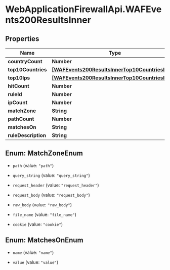 # WebApplicationFirewallApi.WAFEvents200ResultsInner

## Properties

Name | Type | Description | Notes
------------ | ------------- | ------------- | -------------
**countryCount** | **Number** |  | [optional] 
**top10Countries** | [**[WAFEvents200ResultsInnerTop10CountriesInner]**](WAFEvents200ResultsInnerTop10CountriesInner.md) |  | [optional] 
**top10Ips** | [**[WAFEvents200ResultsInnerTop10CountriesInner]**](WAFEvents200ResultsInnerTop10CountriesInner.md) |  | [optional] 
**hitCount** | **Number** |  | [optional] 
**ruleId** | **Number** |  | [optional] 
**ipCount** | **Number** |  | [optional] 
**matchZone** | **String** |  | [optional] 
**pathCount** | **Number** |  | [optional] 
**matchesOn** | **String** |  | [optional] 
**ruleDescription** | **String** |  | [optional] 



## Enum: MatchZoneEnum


* `path` (value: `"path"`)

* `query_string` (value: `"query_string"`)

* `request_header` (value: `"request_header"`)

* `request_body` (value: `"request_body"`)

* `raw_body` (value: `"raw_body"`)

* `file_name` (value: `"file_name"`)

* `cookie` (value: `"cookie"`)





## Enum: MatchesOnEnum


* `name` (value: `"name"`)

* `value` (value: `"value"`)




